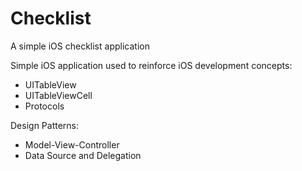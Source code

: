 # Checklist
A simple iOS checklist application

Simple iOS application used to reinforce iOS development concepts:
- UITableView
- UITableViewCell
- Protocols

Design Patterns:
- Model-View-Controller
- Data Source and Delegation
